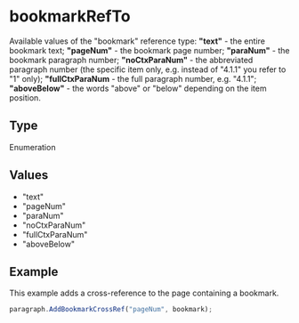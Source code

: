 # bookmarkRefTo

Available values of the "bookmark" reference type:
**"text"** - the entire bookmark text;
**"pageNum"** - the bookmark page number;
**"paraNum"** - the bookmark paragraph number;
**"noCtxParaNum"** - the abbreviated paragraph number (the specific item only, e.g. instead of "4.1.1" you refer to "1" only);
**"fullCtxParaNum** - the full paragraph number, e.g. "4.1.1";
**"aboveBelow"** - the words "above" or "below" depending on the item position.

## Type

Enumeration

## Values

- "text"
- "pageNum"
- "paraNum"
- "noCtxParaNum"
- "fullCtxParaNum"
- "aboveBelow"


## Example

This example adds a cross-reference to the page containing a bookmark.

```javascript editor-xlsx
paragraph.AddBookmarkCrossRef("pageNum", bookmark);
```
